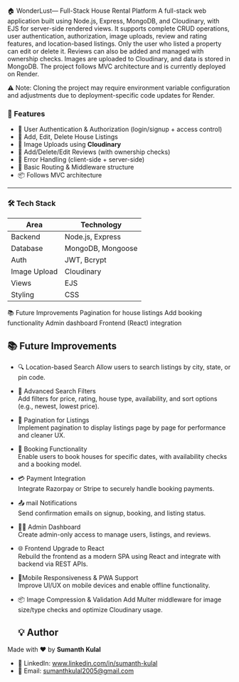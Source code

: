 🏠 WonderLust— Full-Stack House Rental Platform
A full-stack web application built using Node.js, Express, MongoDB, and Cloudinary, with EJS for server-side rendered views. It supports complete CRUD operations, user authentication, authorization, image uploads, review and rating features, and location-based listings.
Only the user who listed a property can edit or delete it. Reviews can also be added and managed with ownership checks. Images are uploaded to Cloudinary, and data is stored in MongoDB. The project follows MVC architecture and is currently deployed on Render.

⚠️ Note: Cloning the project may require environment variable configuration and adjustments due to deployment-specific code updates for Render.

### 🚀 Features
- 🔐 User Authentication & Authorization (login/signup + access control)
- 🏡 Add, Edit, Delete House Listings
- 🌄 Image Uploads using **Cloudinary**
- 📝 Add/Delete/Edit Reviews (with ownership checks)
- 🧰 Error Handling (client-side + server-side)
- 🧪 Basic Routing & Middleware structure
- 📦 Follows MVC architecture

---

### 🛠️ Tech Stack

| Area        | Technology        |
|-------------|-------------------|
| Backend     | Node.js, Express  |
| Database    | MongoDB, Mongoose |
| Auth        | JWT, Bcrypt       |
| Image Upload| Cloudinary        |
| Views       | EJS               |
| Styling     | CSS               |

📚 Future Improvements
 Pagination for house listings
 Add booking functionality
 Admin dashboard
 Frontend (React) integration

## 📚 Future Improvements

- 🔍 Location-based Search
  Allow users to search listings by city, state, or pin code.

- 🧭 Advanced Search Filters  
  Add filters for price, rating, house type, availability, and sort options (e.g., newest, lowest price).

- 📑 Pagination for Listings  
  Implement pagination to display listings page by page for performance and cleaner UX.

- 📅 Booking Functionality  
  Enable users to book houses for specific dates, with availability checks and a booking model.

- 💳 Payment Integration  
  Integrate Razorpay or Stripe to securely handle booking payments.

- 📤 mail Notifications  
  Send confirmation emails on signup, booking, and listing status.

- 🧑‍💼 Admin Dashboard  
  Create admin-only access to manage users, listings, and reviews.

- 🌐 Frontend Upgrade to React  
  Rebuild the frontend as a modern SPA using React and integrate with backend via REST APIs.

- 📱Mobile Responsiveness & PWA Support  
  Improve UI/UX on mobile devices and enable offline functionality.

- 📦 Image Compression & Validation
  Add Multer middleware for image size/type checks and optimize Cloudinary usage.

  ## 💡 Author

Made with ❤️ by **Sumanth Kulal**

- 💼 LinkedIn: www.linkedin.com/in/sumanth-kulal
- 📧 Email: sumanthkulal2005@gmail.com
